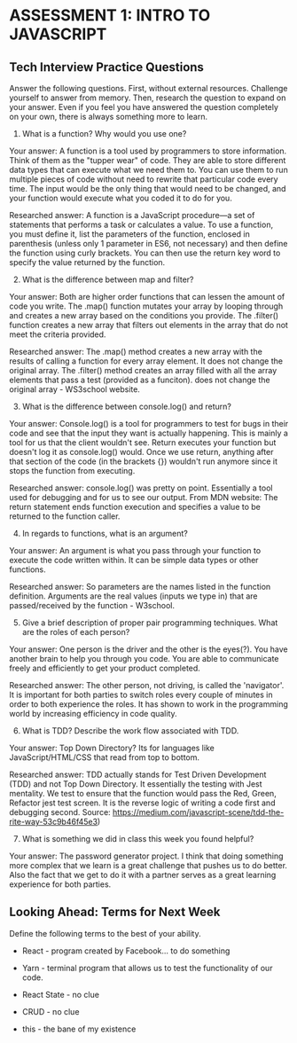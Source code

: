 # ASSESSMENT 1: INTRO TO JAVASCRIPT
## Tech Interview Practice Questions

Answer the following questions. First, without external resources. Challenge yourself to answer from memory. Then, research the question to expand on your answer. Even if you feel you have answered the question completely on your own, there is always something more to learn.   

1. What is a function? Why would you use one?

  Your answer: A function is a tool used by programmers to store information. Think of them as the "tupper wear" of code. They are able to store different data types that can execute what we need them to. You can use them to run multiple pieces of code without need to rewrite that particular code every time. The input would be the only thing that would need to be changed, and your function would execute what you coded it to do for you.

  Researched answer:  A function is a JavaScript procedure—a set of statements that performs a task or calculates a value. To use a function, you must define it, list the parameters of the function, enclosed in parenthesis (unless only 1 parameter in ES6, not necessary) and then define the function using curly brackets. You can then use the return key word to specify the value returned by the function.



2. What is the difference between map and filter?

  Your answer: Both are higher order functions that can lessen the amount of code you write. The .map() function mutates your array by looping through and creates a new array based on the conditions you provide. The .filter() function creates a new array that filters out elements in the array that do not meet the criteria provided.

  Researched answer: The .map() method creates a new array with the results of calling a function for every array element. It does not change the original array. The .filter() method creates an array filled with all the array elements that pass a test (provided as a funciton). does not change the original array - WS3school website.


3. What is the difference between console.log() and return?

  Your answer: Console.log() is a tool for programmers to test for bugs in their code and see that the input they want is actually happening. This is mainly a tool for us that the client wouldn't see. Return executes your function but doesn't log it as console.log() would. Once we use return, anything after that section of the code (in the brackets {}) wouldn't run anymore since it stops the function from executing.

  Researched answer: console.log() was pretty on point. Essentially a tool used for debugging and for us to see our output. From MDN website: The return statement ends function execution and specifies a value to be returned to the function caller.


4. In regards to functions, what is an argument?

  Your answer: An argument is what you pass through your function to execute the code written within. It can be simple data types or other functions.

  Researched answer: So parameters are the names listed in the function definition. Arguments are the real values (inputs we type in) that are passed/received by the function - W3school.



5. Give a brief description of proper pair programming techniques. What are the roles of each person?

  Your answer: One person is the driver and the other is the eyes(?). You have another brain to help you through you code. You are able to communicate freely and efficiently to get your product completed.

  Researched answer: The other person, not driving, is called the 'navigator'. It is important for both parties to switch roles every couple of minutes in order to both experience the roles. It has shown to work in the programming world by increasing efficiency in code quality.


6. What is TDD? Describe the work flow associated with TDD.

  Your answer: Top Down Directory? Its for languages like JavaScript/HTML/CSS that read from top to bottom.

  Researched answer: TDD actually stands for Test Driven Development (TDD) and not Top Down Directory. It essentially the testing with Jest mentality. We test to ensure that the function would pass the Red, Green, Refactor jest test screen. It is the reverse logic of writing a code first and debugging second. Source: https://medium.com/javascript-scene/tdd-the-rite-way-53c9b46f45e3)



7. What is something we did in class this week you found helpful?  

  Your answer: The password generator project. I think that doing something more complex that we learn is a great challenge that pushes us to do better. Also the fact that we get to do it with a partner serves as a great learning experience for both parties.



## Looking Ahead: Terms for Next Week

Define the following terms to the best of your ability.

- React - program created by Facebook... to do something

- Yarn - terminal program that allows us to test the functionality of our code.

- React State - no clue

- CRUD - no clue

- this - the bane of my existence
